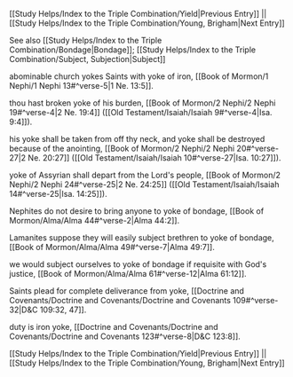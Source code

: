 [[Study Helps/Index to the Triple Combination/Yield|Previous Entry]]  ||  [[Study Helps/Index to the Triple Combination/Young, Brigham|Next Entry]]

 See also [[Study Helps/Index to the Triple Combination/Bondage|Bondage]]; [[Study Helps/Index to the Triple Combination/Subject, Subjection|Subject]]

 abominable church yokes Saints with yoke of iron, [[Book of Mormon/1 Nephi/1 Nephi 13#^verse-5|1 Ne. 13:5]].

 thou hast broken yoke of his burden, [[Book of Mormon/2 Nephi/2 Nephi 19#^verse-4|2 Ne. 19:4]] ([[Old Testament/Isaiah/Isaiah 9#^verse-4|Isa. 9:4]]).

 his yoke shall be taken from off thy neck, and yoke shall be destroyed because of the anointing, [[Book of Mormon/2 Nephi/2 Nephi 20#^verse-27|2 Ne. 20:27]] ([[Old Testament/Isaiah/Isaiah 10#^verse-27|Isa. 10:27]]).

 yoke of Assyrian shall depart from the Lord's people, [[Book of Mormon/2 Nephi/2 Nephi 24#^verse-25|2 Ne. 24:25]] ([[Old Testament/Isaiah/Isaiah 14#^verse-25|Isa. 14:25]]).

 Nephites do not desire to bring anyone to yoke of bondage, [[Book of Mormon/Alma/Alma 44#^verse-2|Alma 44:2]].

 Lamanites suppose they will easily subject brethren to yoke of bondage, [[Book of Mormon/Alma/Alma 49#^verse-7|Alma 49:7]].

 we would subject ourselves to yoke of bondage if requisite with God's justice, [[Book of Mormon/Alma/Alma 61#^verse-12|Alma 61:12]].

 Saints plead for complete deliverance from yoke, [[Doctrine and Covenants/Doctrine and Covenants/Doctrine and Covenants 109#^verse-32|D&C 109:32, 47]].

 duty is iron yoke, [[Doctrine and Covenants/Doctrine and Covenants/Doctrine and Covenants 123#^verse-8|D&C 123:8]].

[[Study Helps/Index to the Triple Combination/Yield|Previous Entry]]  ||  [[Study Helps/Index to the Triple Combination/Young, Brigham|Next Entry]]